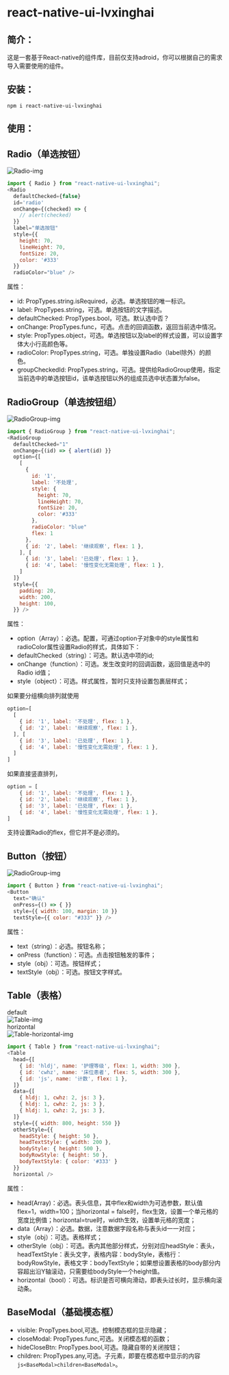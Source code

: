 react-native-ui-lvxinghai
===
简介：  
---
这是一套基于React-native的组件库，目前仅支持adroid，你可以根据自己的需求导入需要使用的组件。    
  
安装：  
---
    npm i react-native-ui-lvxinghai    
  
使用：  
---
Radio（单选按钮）  
---
![Radio-img](https://raw.githubusercontent.com/lxhRose/react-native-ui-lvxinghai/master/image/Radio.png)  
```js
import { Radio } from "react-native-ui-lvxinghai"; 
<Radio
  defaultChecked={false}
  id='radio'
  onChange={(checked) => {
    // alert(checked)
  }}
  label="单选按钮"
  style={{
    height: 70,
    lineHeight: 70,
    fontSize: 20,
    color: '#333'
  }}
  radioColor="blue" />
```
属性：  
* id: PropTypes.string.isRequired，必选。单选按钮的唯一标识。
* label: PropTypes.string，可选。单选按钮的文字描述。
* defaultChecked: PropTypes.bool，可选。默认选中否？
* onChange: PropTypes.func，可选。点击的回调函数，返回当前选中情况。
* style: PropTypes.object，可选。单选按钮以及label的样式设置，可以设置字体大小行高颜色等。
* radioColor: PropTypes.string，可选。单独设置Radio（label除外）的颜色。
* groupCheckedId: PropTypes.string，可选。提供给RadioGroup使用，指定当前选中的单选按钮id，该单选按钮以外的组成员选中状态置为false。

RadioGroup（单选按钮组）  
---
![RadioGroup-img](https://raw.githubusercontent.com/lxhRose/react-native-ui-lvxinghai/master/image/RadioGroup.png)  

```js
import { RadioGroup } from "react-native-ui-lvxinghai";   
<RadioGroup
  defaultChecked="1"
  onChange={(id) => { alert(id) }}
  option={[
    [
      {  
        id: '1',
        label: '不处理',
        style: {
          height: 70,
          lineHeight: 70,
          fontSize: 20,
          color: '#333'
        },
        radioColor: "blue"
        flex: 1 
      },
      { id: '2', label: '继续观察', flex: 1 },
    ], [
      { id: '3', label: '已处理', flex: 1 },
      { id: '4', label: '慢性变化无需处理', flex: 1 },
    ]
  ]}
  style={{
    padding: 20,
    width: 200,
    height: 100,
  }} />  
```
   
属性：  
* option（Array）：必选。配置，可通过option子对象中的style属性和radioColor属性设置Radio的样式，具体如下：  
* defaultChecked（string）：可选。默认选中项的id;  
* onChange（function）：可选。发生改变时的回调函数，返回值是选中的Radio id值；   
* style（object）：可选。样式属性，暂时只支持设置包裹层样式；  
    
如果要分组横向排列就使用   
```js
option=[  
  [  
    { id: '1', label: '不处理', flex: 1 },
    { id: '2', label: '继续观察', flex: 1 },  
  ], [  
    { id: '3', label: '已处理', flex: 1 },
    { id: '4', label: '慢性变化无需处理', flex: 1 },  
  ]    
]  
```  
如果直接竖直排列，  
```js
option = [  
    { id: '1', label: '不处理', flex: 1 },
    { id: '2', label: '继续观察', flex: 1 },
    { id: '3', label: '已处理', flex: 1 },
    { id: '4', label: '慢性变化无需处理', flex: 1 },  
]  
```  
支持设置Radio的flex，但它并不是必须的。  
  
Button（按钮）   
---
![RadioGroup-img](https://raw.githubusercontent.com/lxhRose/react-native-ui-lvxinghai/master/image/Button.png)  
```js
import { Button } from "react-native-ui-lvxinghai";
<Button
  text="确认"
  onPress={() => { }}
  style={{ width: 100, margin: 10 }}
  textStyle={{ color: "#333" }} />
```
属性：  
* text（string）：必选。按钮名称；  
* onPress（function）：可选。点击按钮触发的事件；  
* style（obj）：可选。按钮样式；  
* textStyle（obj）：可选。按钮文字样式。  
  
Table（表格）  
---
default  
![Table-img](https://raw.githubusercontent.com/lxhRose/react-native-ui-lvxinghai/master/image/Table.png)  
horizontal    
![Table-horizontal-img](https://raw.githubusercontent.com/lxhRose/react-native-ui-lvxinghai/master/image/Table-horizontal.png)  
```js
import { Table } from "react-native-ui-lvxinghai";
<Table
  head={[
    { id: 'hldj', name: '护理等级', flex: 1, width: 300 },
    { id: 'cwhz', name: '床位患者', flex: 5, width: 300 },
    { id: 'js', name: '计数', flex: 1 },
  ]}
  data={[
    { hldj: 1, cwhz: 2, js: 3 },
    { hldj: 1, cwhz: 2, js: 3 },
    { hldj: 1, cwhz: 2, js: 3 },
  ]}
  style={{ width: 800, height: 550 }}
  otherStyle={{
    headStyle: { height: 50 },
    headTextStyle: { width: 200 },
    bodyStyle: { height: 500 },
    bodyRowStyle: { height: 50 },
    bodyTextStyle: { color: '#333' }
  }}
  horizontal />
  ```
  属性：
  * head(Array)：必选。表头信息，其中flex和width为可选参数，默认值flex=1，width=100；当horizontal = false时，flex生效，设置一个单元格的宽度比例值；horizontal=true时，width生效，设置单元格的宽度；  
  * data（Array）：必选。数据，注意数据字段名称与表头id一一对应；  
  * style（obj）：可选。表格样式；  
  * otherStyle（obj）：可选。表内其他部分样式，分别对应headStyle：表头，headTextStyle：表头文字，表格内容：bodyStyle，表格行：bodyRowStyle，表格文字：bodyTextStyle；如果想设置表格的body部分内容超出沿Y轴滚动，只需要给bodyStyle一个height值。    
  * horizontal（bool）：可选。标识是否可横向滑动，即表头过长时，显示横向滚动条。  
  
BaseModal（基础模态框）  
---  
* visible: PropTypes.bool,可选。控制模态框的显示隐藏；  
* closeModal: PropTypes.func,可选。关闭模态框的函数；  
* hideCloseBtn: PropTypes.bool,可选。隐藏自带的关闭按钮；  
* children: PropTypes.any,可选。子元素，即要在模态框中显示的内容```js<BaseModal>children<BaseModal>```。  

